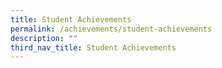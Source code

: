 ```yaml
---
title: Student Achievements
permalink: /achievements/student-achievements
description: ""
third_nav_title: Student Achievements
---
```

